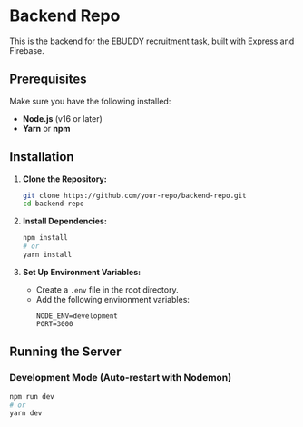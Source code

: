 # Backend Repo

This is the backend for the EBUDDY recruitment task, built with Express and Firebase.

## Prerequisites

Make sure you have the following installed:

- **Node.js** (v16 or later)
- **Yarn** or **npm**

## Installation

1. **Clone the Repository:**

   ```sh
   git clone https://github.com/your-repo/backend-repo.git
   cd backend-repo
   ```

2. **Install Dependencies:**

   ```sh
   npm install
   # or
   yarn install
   ```

3. **Set Up Environment Variables:**
   - Create a `.env` file in the root directory.
   - Add the following environment variables:
     ```env
     NODE_ENV=development
     PORT=3000
     ```

## Running the Server

### **Development Mode (Auto-restart with Nodemon)**

```sh
npm run dev
# or
yarn dev
```
